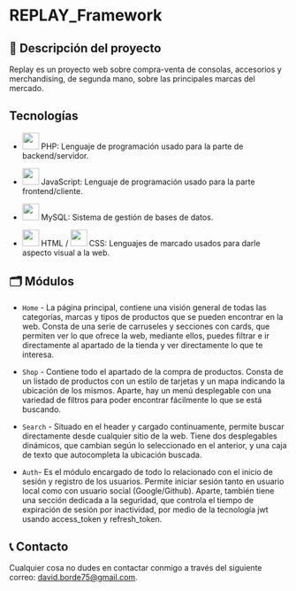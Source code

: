 # REPLAY_Framework

## 📖 Descripción del proyecto
Replay es un proyecto web sobre compra-venta de consolas, accesorios y merchandising, de segunda mano, sobre las principales marcas del mercado.

## Tecnologías

- <img src="https://upload.wikimedia.org/wikipedia/commons/2/27/PHP-logo.svg" width="30" height="30"> PHP: Lenguaje de programación usado para la parte de backend/servidor.

- <img src="https://upload.wikimedia.org/wikipedia/commons/6/6a/JavaScript-logo.png" width="30" height="30"> JavaScript: Lenguaje de programación usado para la parte frontend/cliente.

- <img src="https://upload.wikimedia.org/wikipedia/commons/0/0a/MySQL_textlogo.svg" width="30" height="30"> MySQL: Sistema de gestión de bases de datos.

- <img src="https://upload.wikimedia.org/wikipedia/commons/6/61/HTML5_logo_and_wordmark.svg" width="30" height="30"> HTML / 
  <img src="https://upload.wikimedia.org/wikipedia/commons/d/d5/CSS3_logo_and_wordmark.svg" width="30" height="30"> CSS: Lenguajes de marcado usados para darle aspecto visual a la web.


## 🗂️ Módulos

- `Home` - La página principal, contiene una visión general de todas las categorías, marcas y tipos de productos que se pueden encontrar en la web. Consta de una serie de carruseles y secciones con cards, que permiten ver lo que ofrece la web, mediante ellos, puedes filtrar e ir directamente al apartado de la tienda y ver directamente lo que te interesa.

- `Shop` - Contiene todo el apartado de la compra de productos. Consta de un listado de productos con un estilo de tarjetas y un mapa indicando la ubicación de los mismos. Aparte, hay un menú desplegable con una variedad de filtros para poder encontrar fácilmente lo que se está buscando.

- `Search` - Situado en el header y cargado continuamente, permite buscar directamente desde cualquier sitio de la web. Tiene dos desplegables dinámicos, que cambian según lo seleccionado en el anterior, y una caja de texto que autocompleta la ubicación buscada.

- `Auth`- Es el módulo encargado de todo lo relacionado con el inicio de sesión y registro de los usuarios. Permite iniciar sesión tanto en usuario local como con usuario social (Google/Github). Aparte, también tiene una sección dedicada a la seguridad, que controla el tiempo de expiración de sesión por inactividad, por medio de la tecnología jwt usando access_token y refresh_token.

## 📞 Contacto

Cualquier cosa no dudes en contactar conmigo a través del siguiente correo: david.borde75@gmail.com.
